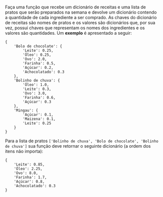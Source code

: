 Faça uma função que recebe um dicionário de receitas e uma lista de pratos que serão preparados na semana e devolve um dicionário contendo a quantidade de cada ingrediente a ser comprado. As chaves do dicionário de receitas são nomes de pratos e os valores são dicionários que, por sua vez, possui chaves que representam os nomes dos ingredientes e os valores são quantidades. Um **exemplo** é apresentado a seguir:

```
{
    'Bolo de chocolate': {
        'Leite': 0.25,
        'Óleo': 0.25,
        'Ovo': 2.0,
        'Farinha': 0.5,
        'Açúcar': 0.2,
        'Achocolatado': 0.3
    },
    'Bolinho de chuva': {
        'Óleo': 1.0,
        'Leite': 0.3,
        'Ovo': 3.0,
        'Farinha': 0.6,
        'Açúcar': 0.3
    },
    'Mingau': {
        'Açúcar': 0.1,
        'Maizena': 0.1,
        'Leite': 0.25
    }
}
```

Para a lista de pratos `['Bolinho de chuva', 'Bolo de chocolate', 'Bolinho de chuva']` sua função deve retornar o seguinte dicionário (a ordem dos itens não importa):

```
{
    'Leite': 0.85,
    'Óleo': 2.25,
    'Ovo': 8.0,
    'Farinha': 1.7,
    'Açúcar': 0.8,
    'Achocolatado': 0.3
}
```